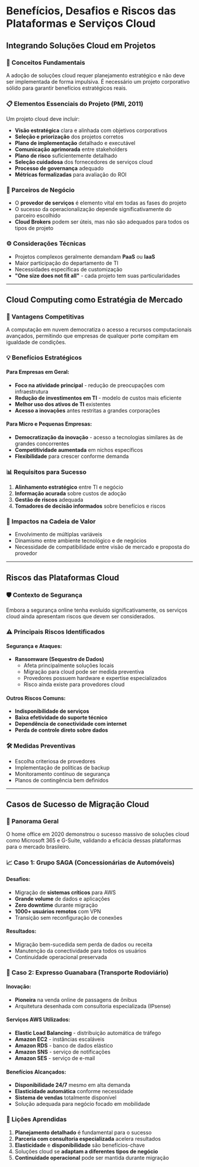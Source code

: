 # Benefícios, Desafios e Riscos das Plataformas e Serviços Cloud

## Integrando Soluções Cloud em Projetos

### 🎯 Conceitos Fundamentais

A adoção de soluções cloud requer planejamento estratégico e não deve ser implementada de forma impulsiva. É necessário um projeto corporativo sólido para garantir benefícios estratégicos reais.

### 📋 Elementos Essenciais do Projeto (PMI, 2011)

Um projeto cloud deve incluir:

- **Visão estratégica** clara e alinhada com objetivos corporativos
- **Seleção e priorização** dos projetos corretos
- **Plano de implementação** detalhado e executável
- **Comunicação aprimorada** entre stakeholders
- **Plano de risco** suficientemente detalhado
- **Seleção cuidadosa** dos fornecedores de serviços cloud
- **Processo de governança** adequado
- **Métricas formalizadas** para avaliação do ROI

### 🤝 Parceiros de Negócio

- O **provedor de serviços** é elemento vital em todas as fases do projeto
- O sucesso da operacionalização depende significativamente do parceiro escolhido
- **Cloud Brokers** podem ser úteis, mas não são adequados para todos os tipos de projeto

### ⚙️ Considerações Técnicas

- Projetos complexos geralmente demandam **PaaS** ou **IaaS**
- Maior participação do departamento de TI
- Necessidades específicas de customização
- **"One size does not fit all"** - cada projeto tem suas particularidades

---

## Cloud Computing como Estratégia de Mercado

### 🚀 Vantagens Competitivas

A computação em nuvem democratiza o acesso a recursos computacionais avançados, permitindo que empresas de qualquer porte compitam em igualdade de condições.

### 💡 Benefícios Estratégicos

#### Para Empresas em Geral:
- **Foco na atividade principal** - redução de preocupações com infraestrutura
- **Redução de investimentos em TI** - modelo de custos mais eficiente
- **Melhor uso dos ativos de TI** existentes
- **Acesso a inovações** antes restritas a grandes corporações

#### Para Micro e Pequenas Empresas:
- **Democratização da inovação** - acesso a tecnologias similares às de grandes concorrentes
- **Competitividade aumentada** em nichos específicos
- **Flexibilidade** para crescer conforme demanda

### 📊 Requisitos para Sucesso

1. **Alinhamento estratégico** entre TI e negócio
2. **Informação acurada** sobre custos de adoção
3. **Gestão de riscos** adequada
4. **Tomadores de decisão informados** sobre benefícios e riscos

### 🎯 Impactos na Cadeia de Valor

- Envolvimento de múltiplas variáveis
- Dinamismo entre ambiente tecnológico e de negócios
- Necessidade de compatibilidade entre visão de mercado e proposta do provedor

---

## Riscos das Plataformas Cloud

### 🛡️ Contexto de Segurança

Embora a segurança online tenha evoluído significativamente, os serviços cloud ainda apresentam riscos que devem ser considerados.

### ⚠️ Principais Riscos Identificados

#### Segurança e Ataques:
- **Ransomware (Sequestro de Dados)**
  - Afeta principalmente soluções locais
  - Migração para cloud pode ser medida preventiva
  - Provedores possuem hardware e expertise especializados
  - Risco ainda existe para provedores cloud

#### Outros Riscos Comuns:
- **Indisponibilidade de serviços**
- **Baixa efetividade do suporte técnico**
- **Dependência de conectividade com internet**
- **Perda de controle direto sobre dados**

### 🛠️ Medidas Preventivas

- Escolha criteriosa de provedores
- Implementação de políticas de backup
- Monitoramento contínuo de segurança
- Planos de contingência bem definidos

---

## Casos de Sucesso de Migração Cloud

### 🏢 Panorama Geral

O home office em 2020 demonstrou o sucesso massivo de soluções cloud como Microsoft 365 e G-Suite, validando a eficácia dessas plataformas para o mercado brasileiro.

### 📈 Caso 1: Grupo SAGA (Concessionárias de Automóveis)

#### Desafios:
- Migração de **sistemas críticos** para AWS
- **Grande volume** de dados e aplicações
- **Zero downtime** durante migração
- **1000+ usuários remotos** com VPN
- Transição sem reconfiguração de conexões

#### Resultados:
- Migração bem-sucedida sem perda de dados ou receita
- Manutenção da conectividade para todos os usuários
- Continuidade operacional preservada

### 🚌 Caso 2: Expresso Guanabara (Transporte Rodoviário)

#### Inovação:
- **Pioneira** na venda online de passagens de ônibus
- Arquitetura desenhada com consultoria especializada (IPsense)

#### Serviços AWS Utilizados:
- **Elastic Load Balancing** - distribuição automática de tráfego
- **Amazon EC2** - instâncias escaláveis
- **Amazon RDS** - banco de dados elástico
- **Amazon SNS** - serviço de notificações
- **Amazon SES** - serviço de e-mail

#### Benefícios Alcançados:
- **Disponibilidade 24/7** mesmo em alta demanda
- **Elasticidade automática** conforme necessidade
- **Sistema de vendas** totalmente disponível
- Solução adequada para negócio focado em mobilidade

### 🎯 Lições Aprendidas

1. **Planejamento detalhado** é fundamental para o sucesso
2. **Parceria com consultoria especializada** acelera resultados
3. **Elasticidade** e **disponibilidade** são benefícios-chave
4. Soluções cloud se **adaptam a diferentes tipos de negócio**
5. **Continuidade operacional** pode ser mantida durante migração
